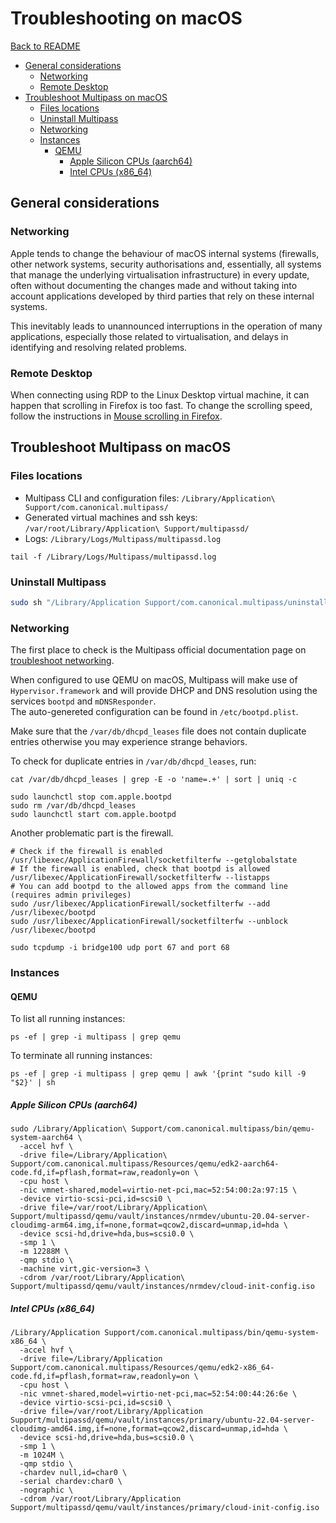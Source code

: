 # Troubleshooting on macOS

[Back to README](README.md)

- [General considerations](#general-considerations)
  - [Networking](#networking)
  - [Remote Desktop](#remote-desktop)
- [Troubleshoot Multipass on macOS](#troubleshoot-multipass-on-macos)
  - [Files locations](#files-locations)
  - [Uninstall Multipass](#uninstall-multipass)
  - [Networking](#networking-1)
  - [Instances](#instances)
    - [QEMU](#qemu)
      - [Apple Silicon CPUs (aarch64)](#apple-silicon-cpus-aarch64)
      - [Intel CPUs (x86\_64)](#intel-cpus-x86_64)

## General considerations

### Networking

Apple tends to change the behaviour of macOS internal systems (firewalls,
other network systems, security authorisations and, essentially, all systems
that manage the underlying virtualisation infrastructure) in every update,
often without documenting the changes made and without taking into account
applications developed by third parties that rely on these internal systems.

This inevitably leads to unannounced interruptions in the operation of many
applications, especially those related to virtualisation, and delays in
identifying and resolving related problems.

### Remote Desktop

When connecting using RDP to the Linux Desktop virtual machine, it can happen
that scrolling in Firefox is too fast. To change the scrolling speed, follow
the instructions in [Mouse scrolling in Firefox](virtualmachines.md#mouse-scrolling-in-firefox).

## Troubleshoot Multipass on macOS

### Files locations

- Multipass CLI and configuration files: `/Library/Application\ Support/com.canonical.multipass/`
- Generated virtual machines and ssh keys: `/var/root/Library/Application\ Support/multipassd/`
- Logs: `/Library/Logs/Multipass/multipassd.log`

```shell
tail -f /Library/Logs/Multipass/multipassd.log
```

### Uninstall Multipass

```sh
sudo sh "/Library/Application Support/com.canonical.multipass/uninstall.sh"
```

### Networking

The first place to check is the Multipass official documentation page on
[troubleshoot networking][multipass-troubleshoot-networking].

When configured to use QEMU on macOS, Multipass will make use of
`Hypervisor.framework` and will provide DHCP and DNS resolution using the
services `bootpd` and `mDNSResponder`. \
The auto-genereted configuration can be found in `/etc/bootpd.plist`.

Make sure that the `/var/db/dhcpd_leases` file does not contain duplicate
entries otherwise you may experience strange behaviors.

To check for duplicate entries in `/var/db/dhcpd_leases`, run:

```shell
cat /var/db/dhcpd_leases | grep -E -o 'name=.+' | sort | uniq -c
```

```shell
sudo launchctl stop com.apple.bootpd
sudo rm /var/db/dhcpd_leases
sudo launchctl start com.apple.bootpd
```

Another problematic part is the firewall.

```shell
# Check if the firewall is enabled
/usr/libexec/ApplicationFirewall/socketfilterfw --getglobalstate
# If the firewall is enabled, check that bootpd is allowed
/usr/libexec/ApplicationFirewall/socketfilterfw --listapps
# You can add bootpd to the allowed apps from the command line (requires admin privileges)
sudo /usr/libexec/ApplicationFirewall/socketfilterfw --add /usr/libexec/bootpd
sudo /usr/libexec/ApplicationFirewall/socketfilterfw --unblock /usr/libexec/bootpd
```

```shell
sudo tcpdump -i bridge100 udp port 67 and port 68
```

### Instances

#### QEMU

To list all running instances:

```shell
ps -ef | grep -i multipass | grep qemu
```

To terminate all running instances:

```shell
ps -ef | grep -i multipass | grep qemu | awk '{print "sudo kill -9 "$2}' | sh
```

##### Apple Silicon CPUs (aarch64)

```shell
sudo /Library/Application\ Support/com.canonical.multipass/bin/qemu-system-aarch64 \
  -accel hvf \
  -drive file=/Library/Application\ Support/com.canonical.multipass/Resources/qemu/edk2-aarch64-code.fd,if=pflash,format=raw,readonly=on \
  -cpu host \
  -nic vmnet-shared,model=virtio-net-pci,mac=52:54:00:2a:97:15 \
  -device virtio-scsi-pci,id=scsi0 \
  -drive file=/var/root/Library/Application\ Support/multipassd/qemu/vault/instances/nrmdev/ubuntu-20.04-server-cloudimg-arm64.img,if=none,format=qcow2,discard=unmap,id=hda \
  -device scsi-hd,drive=hda,bus=scsi0.0 \
  -smp 1 \
  -m 12288M \
  -qmp stdio \
  -machine virt,gic-version=3 \
  -cdrom /var/root/Library/Application\ Support/multipassd/qemu/vault/instances/nrmdev/cloud-init-config.iso
```

##### Intel CPUs (x86_64)

```shell
/Library/Application Support/com.canonical.multipass/bin/qemu-system-x86_64 \
  -accel hvf \
  -drive file=/Library/Application Support/com.canonical.multipass/Resources/qemu/edk2-x86_64-code.fd,if=pflash,format=raw,readonly=on \
  -cpu host \
  -nic vmnet-shared,model=virtio-net-pci,mac=52:54:00:44:26:6e \
  -device virtio-scsi-pci,id=scsi0 \
  -drive file=/var/root/Library/Application Support/multipassd/qemu/vault/instances/primary/ubuntu-22.04-server-cloudimg-amd64.img,if=none,format=qcow2,discard=unmap,id=hda \
  -device scsi-hd,drive=hda,bus=scsi0.0 \
  -smp 1 \
  -m 1024M \
  -qmp stdio \
  -chardev null,id=char0 \
  -serial chardev:char0 \
  -nographic \
  -cdrom /var/root/Library/Application Support/multipassd/qemu/vault/instances/primary/cloud-init-config.iso

```

[multipass-troubleshoot-networking]: <https://multipass.run/docs/troubleshoot-networking> "How to troubleshoot networking in Multipass"
